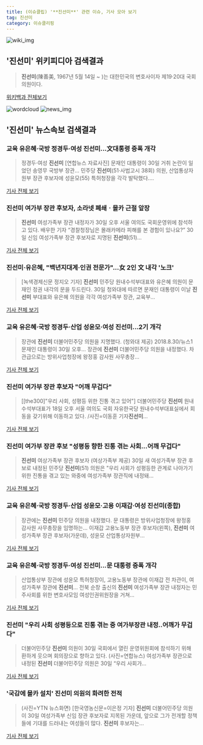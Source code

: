 ```yaml
---
title: (이슈클립) '**진선미**' 관련 이슈, 기사 모아 보기
tag: 진선미
category: 이슈클리핑
---
```

![wiki_img](https://user-images.githubusercontent.com/42597476/44503234-41136a80-a6d0-11e8-9071-6fc6418eafe4.png)
## **'**진선미**'** 위키피디아 검색결과
>**진선미**(陳善美, 1967년 5월 14일 ~ )는 대한민국의 변호사이자 제19·20대 국회의원이다.

<a href="https://ko.wikipedia.org/wiki/진선미" target="_blank">위키백과 전체보기</a>

![wordcloud](https://s3.ap-northeast-2.amazonaws.com/lyrics101-wordcloud/2018-08-30-1535617530.png)
![news_img](https://user-images.githubusercontent.com/42597476/44507050-1206f400-a6e4-11e8-8d98-7ffbfebb353f.png)
## **'**진선미**'** 뉴스속보 검색결과
### 교육 유은혜·국방 정경두·여성 **진선미**…文대통령 중폭 개각

>정경두·여성 **진선미** [연합뉴스 자료사진] 문재인 대통령이 30일 거취 논란이 일었던 송영무 국방부 장관... 민주당 **진선미**(51·사법고시 38회) 의원, 산업통상자원부 장관 후보자에 성윤모(55) 특허청장을 각각 발탁했다....

<a href="http://app.yonhapnews.co.kr/YNA/Basic/SNS/r.aspx?c=AKR20180830113100001&did=1195m" target="_blank">기사 전체 보기</a>

### **진선미** 여가부 장관 후보자, 소라넷 폐쇄ㆍ몰카 근절 앞장

>**진선미** 여성가족부 장관 내정자가 30일 오후 서울 여의도 국회운영위에 참석하고 있다. 배우한 기자 “경찰청장님은 몰래카메라 피해를 본 경험이 있나요?” 30일 신임 여성가족부 장관 후보자로 지명된 **진선미**(51)...

<a href="http://www.hankookilbo.com/v/ce43040464a24f2cbd79e78f41361144" target="_blank">기사 전체 보기</a>

### **진선미**·유은혜, "백년지대계·인권 전문가"…女 2인 文 내각 '노크'

>[녹색경제신문 정지오 기자] **진선미** 민주당 원내수석부대표와 유은혜 의원이 문재인 정권 내각의 문을 두드린다. 30일 청와대에 따르면 문재인 대통령이 이날 **진선미** 부대표와 유은혜 의원을 각각 여성가족부 장관, 교육부...

<a href="http://www.greened.kr/news/articleView.html?idxno=73619" target="_blank">기사 전체 보기</a>

### 교육 유은혜·국방 정경두·산업 성윤모·여성 **진선미**…2기 개각

>장관에 **진선미** 더불어민주당 의원을 지명했다. (청와대 제공) 2018.8.30/뉴스1 문재인 대통령이 30일 오후... 장관에 **진선미** 더불어민주당 의원을 내정했다. 차관급으로는 방위사업청장에 왕정홍 감사원 사무총장...

<a href="http://news1.kr/articles/?3412847" target="_blank">기사 전체 보기</a>

### **진선미** 여가부 장관 후보자 "어깨 무겁다"

>[[the300]"우리 사회, 성평등 위한 진통 겪고 있어"] 더불어민주당 **진선미** 원내수석부대표가 18일 오후 서울 여의도 국회 자유한국당 원내수석부대표실에서 회동을 갖기위해 이동하고 있다. /사진=이동훈 기자**진선미**...

<a href="http://news.mt.co.kr/mtview.php?no=2018083015377650599" target="_blank">기사 전체 보기</a>

### **진선미** 여가부 장관 후보 "성평등 향한 진통 겪는 사회…어깨 무겁다"

>**진선미** 여상가족부 장관 후보자 (여상가족부 제공) 30일 새 여성가족부 장관 후보로 내정된 민주당 **진선미**(51) 의원은 "우리 사회가 성평등한 관계로 나아가기 위한 진통을 겪고 있는 와중에 여성가족부 장관직에 내정돼...

<a href="http://news20.busan.com/controller/newsController.jsp?newsId=20180830000200" target="_blank">기사 전체 보기</a>

### 교육 유은혜·국방 정경두·산업 성윤모·고용 이재갑·여성 **진선미**(종합)

>장관에는 **진선미** 민주당 의원을 내정했다. 문 대통령은 방위사업청장에 왕정홍 감사원 사무총장을 임명하는... 이재갑 고용노동부 장관 후보자(왼쪽), **진선미** 여성가족부 장관 후보자(가운데), 성윤모 산업통상자원부...

<a href="http://view.asiae.co.kr/news/view.htm?idxno=2018083015323996869" target="_blank">기사 전체 보기</a>

### 교육 유은혜·국방 정경두·여성 **진선미**…문 대통령 중폭 개각

>산업통상부 장관에 성윤모 특허청장이, 고용노동부 장관에 이재갑 전 차관이, 여성가족부 장관에 **진선미**... 전북 순창 출신의 **진선미** 여성가족부 장관 내정자는 민주사회를 위한 변호사모임 여성인권위원장을 거쳐...

<a href="https://news.sbs.co.kr/news/endPage.do?news_id=N1004913344&plink=ORI&cooper=NAVER" target="_blank">기사 전체 보기</a>

### **진선미** "우리 사회 성평등으로 진통 겪는 중 여가부장관 내정..어깨가 무겁다"

>더불어민주당 **진선미** 의원이 30일 국회에서 열린 운영위원회에 참석하기 위해 환하게 웃으며 회의장으로 향하고 있다. (사진=연합뉴스) 여성가족부 장관으로 내정된 **진선미** 더불어민주당 의원은 30일 “우리 사회가...

<a href="http://www.edaily.co.kr/news/newspath.asp?newsid=03732646619312568" target="_blank">기사 전체 보기</a>

### '국감에 몰카 설치' **진선미** 의원의 화려한 전적

>(사진=YTN 뉴스화면) [한국영농신문=이은정 기자] **진선미** 더불어민주당 의원이 30일 여성가족부 신임 장관 후보자로 지목된 가운데, 앞으로 그가 전개할 정책들에 기대를 드러내는 여성들이 많다. **진선미** 후보자는...

<a href="http://www.youngnong.co.kr/news/articleView.html?idxno=15177" target="_blank">기사 전체 보기</a>


